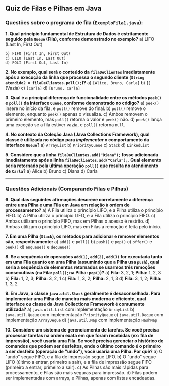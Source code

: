 ## Quiz de Filas e Pilhas em Java

### Questões sobre o programa de fila (`ExemploFila1.java`):

**1. Qual princípio fundamental de Estrutura de Dados é estritamente seguido pela `Queue` (Fila), conforme demonstrado no exemplo?**
    a) LIFO (Last In, First Out)
    
    b) FIFO (First In, First Out)
    c) LILO (Last In, Last Out)
    d) FOLI (First Out, Last In)

**2. No exemplo, qual será o conteúdo da `filaDeClientes` imediatamente após a execução da linha que processa o segundo cliente (`String atendido2 = filaDeClientes.poll();`)?**
    a) `[Alice, Bruno, Carla]`
    b) `[]` (Vazia)
    c) `[Carla]`
    d) `[Bruno, Carla]`

**3. Qual é a principal diferença de funcionalidade entre os métodos `peek()` e `poll()` da interface `Queue`, conforme demonstrado no código?**
    a) `peek()` insere no início da fila, e `poll()` remove do final.
    b) `poll()` remove o elemento, enquanto `peek()` apenas o visualiza.
    c) Ambos removem o primeiro elemento, mas `poll()` retorna o valor e `peek()` não.
    d) `peek()` lança uma exceção se a fila estiver vazia, e `poll()` retorna `null`.

**4. No contexto da Coleção Java (Java Collections Framework), qual classe é utilizada no código para *implementar* o comportamento da interface `Queue`?**
    a) `ArrayList`
    b) `PriorityQueue`
    c) `Stack`
    d) `LinkedList`

**5. Considere que a linha `filaDeClientes.add("Diana");` fosse adicionada imediatamente após a linha `filaDeClientes.add("Carla");`. Qual elemento seria retornado pela última operação `poll()` que resulta no atendimento de `Carla`?**
    a) Alice
    b) Bruno
    c) Diana
    d) Carla

---

### Questões Adicionais (Comparando Filas e Pilhas)

**6. Qual das seguintes afirmações descreve corretamente a diferença entre uma Pilha e uma Fila em Java em relação à ordem de processamento?**
    a) A Fila utiliza o princípio LIFO, e a Pilha utiliza o princípio FIFO.
    b) A Pilha utiliza o princípio LIFO, e a Fila utiliza o princípio FIFO.
    c) Ambas utilizam o princípio FIFO, mas em Pilhas o acesso é restrito.
    d) Ambas utilizam o princípio LIFO, mas em Filas a remoção é feita pelo início.

**7. Em uma Pilha (`Stack`), os métodos para adicionar e remover elementos são, respectivamente:**
    a) `add()` e `poll()`
    b) `push()` e `pop()`
    c) `offer()` e `peek()`
    d) `enqueue()` e `dequeue()`

**8. Se a sequência de operações `add(1)`, `add(2)`, `add(3)` for executada tanto em uma Fila quanto em uma Pilha (assumindo que a Pilha usa `push`), qual seria a sequência de elementos retornados se usarmos **três remoções consecutivas** (na Fila: `poll()`; na Pilha: `pop()`)?**
    a) **Fila:** 3, 2, 1; **Pilha:** 1, 2, 3
    b) **Fila:** 1, 2, 3; **Pilha:** 3, 2, 1
    c) **Fila:** 1, 3, 2; **Pilha:** 2, 1, 3
    d) **Fila:** 3, 1, 2; **Pilha:** 1, 3, 2

**9. Em Java, a classe `java.util.Stack` geralmente é desaconselhada. Para implementar uma Pilha de maneira mais moderna e eficiente, qual interface ou classe da Java Collections Framework é comumente utilizada?**
    a) `java.util.List` com implementação `ArrayList`
    b) `java.util.Queue` com implementação `PriorityQueue`
    c) `java.util.Deque` com implementação `ArrayDeque`
    d) `java.util.Map` com implementação `HashMap`

**10. Considere um sistema de gerenciamento de tarefas. Se você precisa processar tarefas na ordem exata em que foram recebidas (ex: fila de impressão), você usaria uma **Fila**. Se você precisa gerenciar o histórico de comandos que podem ser desfeitos, onde o último comando é o primeiro a ser desfeito (operação de "undo"), você usaria uma **Pilha**. Por quê?**
    a) O "undo" segue FIFO, e a fila de impressão segue LIFO.
    b) O "undo" segue LIFO (último a entrar, primeiro a sair), e a fila de impressão segue FIFO (primeiro a entrar, primeiro a sair).
    c) As Pilhas são mais rápidas para processamento, e Filas são mais seguras para impressão.
    d) Filas podem ser implementadas com arrays, e Pilhas, apenas com listas encadeadas.
